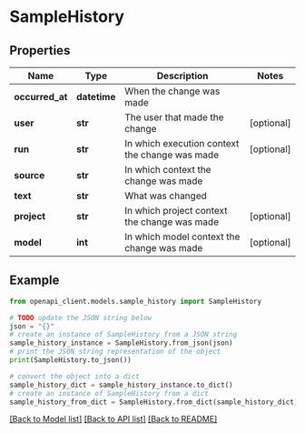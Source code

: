 # SampleHistory


## Properties

Name | Type | Description | Notes
------------ | ------------- | ------------- | -------------
**occurred_at** | **datetime** | When the change was made | 
**user** | **str** | The user that made the change | [optional] 
**run** | **str** | In which execution context the change was made | [optional] 
**source** | **str** | In which context the change was made | 
**text** | **str** | What was changed | 
**project** | **str** | In which project context the change was made | [optional] 
**model** | **int** | In which model context the change was made | [optional] 

## Example

```python
from openapi_client.models.sample_history import SampleHistory

# TODO update the JSON string below
json = "{}"
# create an instance of SampleHistory from a JSON string
sample_history_instance = SampleHistory.from_json(json)
# print the JSON string representation of the object
print(SampleHistory.to_json())

# convert the object into a dict
sample_history_dict = sample_history_instance.to_dict()
# create an instance of SampleHistory from a dict
sample_history_from_dict = SampleHistory.from_dict(sample_history_dict)
```
[[Back to Model list]](../README.md#documentation-for-models) [[Back to API list]](../README.md#documentation-for-api-endpoints) [[Back to README]](../README.md)


